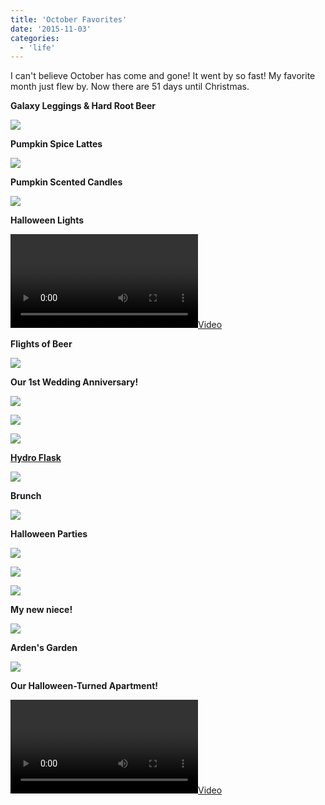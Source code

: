 ```yaml
---
title: 'October Favorites'
date: '2015-11-03'
categories:
  - 'life'
---
```


I can't believe October has come and gone! It went by so fast! My favorite month just flew by. Now there are 51 days until Christmas.

**Galaxy Leggings & Hard Root Beer**

[![](images/IMG_20151002_201024.jpg)](http://3.bp.blogspot.com/-buTRBKlkJLQ/VjfpYICZb-I/AAAAAAAA6Wk/YX3PDoaUIP4/s1600/IMG_20151002_201024.jpg)

**Pumpkin Spice Lattes**

[![](images/20151001_071824-01.jpeg)](http://1.bp.blogspot.com/-vpf98oqxodk/VjfpYEwAPtI/AAAAAAAA6Wk/MGIne9qUsKg/s1600/20151001_071824-01.jpeg)

**Pumpkin Scented Candles**

[![](images/20151008_221708-01%257E2.jpeg)](http://3.bp.blogspot.com/-lzi_kMgjaww/VjfpYIrY23I/AAAAAAAA6Wk/vbQhtXh22U0/s1600/20151008_221708-01%257E2.jpeg)

**Halloween Lights**

[![](https://2.bp.blogspot.com/-HGJI-dENHqY/VjfpYK5TwOI/AAAAAAAA6Wk/KCEU8-kW-t0/s400/20151011_213320.mp4)](http://2.bp.blogspot.com/-HGJI-dENHqY/VjfpYK5TwOI/AAAAAAAA6Wk/KCEU8-kW-t0/s1600/20151011_213320.mp4)

**Flights of Beer**

[![](images/IMG_20151014_184730.jpg)](http://4.bp.blogspot.com/-3I7x0ugw71I/VjfquF9B7rI/AAAAAAAA6W0/HoR6LAaPrrE/s1600/IMG_20151014_184730.jpg)

**Our 1st Wedding Anniversary!**

[![](images/IMG_20151017_131120.jpg)](http://2.bp.blogspot.com/-DxtZzQpPmog/VjfquIygkPI/AAAAAAAA6W0/RvM07U0Tgjg/s1600/IMG_20151017_131120.jpg)

[![](images/IMG_20151018_202046.jpg)](http://1.bp.blogspot.com/-1laH68kpj4A/VjfquE9_hvI/AAAAAAAA6W0/hIppw8st2Bw/s1600/IMG_20151018_202046.jpg)

[![](images/3831.jpg)](http://1.bp.blogspot.com/-csB7OlnEcIc/VjfquPNjNMI/AAAAAAAA6W0/DTFnx8sMZeg/s1600/3831.jpg)

**[Hydro Flask](http://amzn.to/1GZkFaI)**

[![](images/20151023_132221-01.jpeg)](http://4.bp.blogspot.com/-s6BxWFO_AKI/VjfquLlEKHI/AAAAAAAA6W0/kxfSNqAokvg/s1600/20151023_132221-01.jpeg)

**Brunch**

[![](images/IMG_20151024_115953.jpg)](http://2.bp.blogspot.com/-f6KMbc68X-A/VjfquPJo2OI/AAAAAAAA6W0/Vuwfx-8hzDQ/s1600/IMG_20151024_115953.jpg)

**Halloween Parties**

[![](images/20151024_220232.jpg)](http://3.bp.blogspot.com/-gp8VsTF9N1s/VjfquOmDLkI/AAAAAAAA6W0/220pNIcq9A0/s1600/20151024_220232.jpg)

[![](images/IMG_20151025_124818.jpg)](http://3.bp.blogspot.com/-Vv0UEWRZJJ4/VjfquGCDAMI/AAAAAAAA6W0/HXv18ZIm0o0/s1600/IMG_20151025_124818.jpg)

[![](images/3833.jpg)](http://4.bp.blogspot.com/-M_4rDYSyhZM/VjfquKYjErI/AAAAAAAA6W0/gw3wtMqwD9k/s1600/3833.jpg)

**My new niece!**

[![](images/IMG_20151026_091511.jpg)](http://4.bp.blogspot.com/-CKcMyY7Km9k/VjfquOVpt1I/AAAAAAAA6W0/HAvdc0X83t0/s1600/IMG_20151026_091511.jpg)

**Arden's Garden**

[![](images/IMG_20151029_073955.jpg)](http://2.bp.blogspot.com/-mEt2h6CVe98/VjfquJ5RjkI/AAAAAAAA6W0/KYFawxK1Puo/s1600/IMG_20151029_073955.jpg)

**Our Halloween-Turned Apartment!**

[![](https://4.bp.blogspot.com/-G4XaQ4jFUic/VjfquO_uNYI/AAAAAAAA6W0/Oh3txr2FF5U/s400/Halloween.mp4)](http://4.bp.blogspot.com/-G4XaQ4jFUic/VjfquO_uNYI/AAAAAAAA6W0/Oh3txr2FF5U/s1600/Halloween.mp4)
